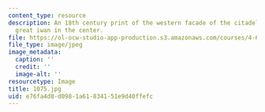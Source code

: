 ```yaml
---
content_type: resource
description: An 18th century print of the western facade of the citadel showing the
  great iwan in the center.
file: https://ol-ocw-studio-app-production.s3.amazonaws.com/courses/4-615-the-architecture-of-cairo-spring-2002/e76fa4d8d0981a61834151e9d40ffefc_1075.jpg
file_type: image/jpeg
image_metadata:
  caption: ''
  credit: ''
  image-alt: ''
resourcetype: Image
title: 1075.jpg
uid: e76fa4d8-d098-1a61-8341-51e9d40ffefc
---
```

